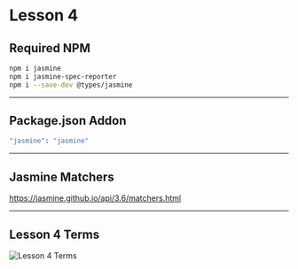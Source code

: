 # Lesson 4

## Required NPM

```bash
npm i jasmine
npm i jasmine-spec-reporter
npm i --save-dev @types/jasmine
```

---

## Package.json Addon

```bash
"jasmine": "jasmine"
```

---

## Jasmine Matchers

https://jasmine.github.io/api/3.6/matchers.html

---

## Lesson 4 Terms

![Lesson 4 Terms](https://img001.prntscr.com/file/img001/B8XSNTcORk2UpfelrGuA9w.png)
